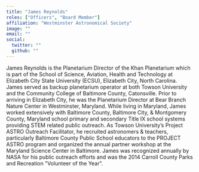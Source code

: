 ```yaml
---
title: "James Reynolds"
roles: ["Officers", "Board Member"]
affiliation: "Westminster Astronomical Society"
image: ""
email: ""
social:
  twitter: ""
  github: ""
---
```


James Reynolds is the Planetarium Director of the Khan Planetarium which is part of the School of Science, Aviation, Health and Technology at Elizabeth City State University (ECSU), Elizabeth City, North Carolina. James served as backup planetarium operator at both Towson University and the Community College of Baltimore County, Catonsville. Prior to arriving in Elizabeth City, he was the Planetarium Director at Bear Branch Nature Center in Westminster, Maryland. While living in Maryland, James worked extensively with Baltimore County, Baltimore City, & Montgomery County, Maryland school primary and secondary Title IX school systems providing STEM related public outreach. As Towson University’s Project ASTRO Outreach Facilitator, he recruited astronomers & teachers, particularly Baltimore County Public School educators to the PROJECT ASTRO program and organized the annual partner workshop at the Maryland Science Center in Baltimore. James was recognized annually by NASA for his public outreach efforts and was the 2014 Carroll County
Parks and Recreation "Volunteer of the Year".